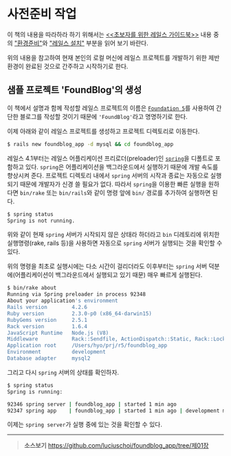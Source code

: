 # 사전준비 작업

이 책의 내용을 따라하라 하기 위해서는 [<<초보자를 위한 레일스 가이드북>>](https://www.gitbook.io/book/rorlab/railsguidebook) 내용 중의 ["환경준비"](http://rorlab.gitbooks.io/railsguidebook/contents/environments.html)와 ["레일스 설치"](http://rorlab.gitbooks.io/railsguidebook/contents/rails/install.html) 부분을 읽어 보기 바란다.

위의 내용을 참고하여 현재 본인의 로컬 머신에 레일스 프로젝트를 개발하기 위한 제반 환경이 완료된 것으로 간주하고 시작하기로 한다.

## 샘플 프로젝트 'FoundBlog'의 생성

이 책에서 설명과 함께 작성할 레일스 프로젝트의 이름은 [`Foundation 5`](http://foundation.zurb.com)를 사용하여 간단한 블로그를 작성할 것이기 때문에 `'FoundBlog'`라고 명명하기로 한다.

이제 아래와 같이 레일스 프로젝트를 생성하고 프로젝트 디렉토리로 이동한다.

```bash
$ rails new foundblog_app -d mysql && cd foundblog_app
```

레일스 4.1부터는 레일스 어플리케이션 프리로더(preloader)인 [`spring`](https://github.com/rails/spring)을 디폴트로 포함하고 있다. `spring`은 어플리케이션을 백그라운드에서 실행하기 때문에 개발 속도를 향상시켜 준다. 프로젝트 디렉토리 내에서 `spring` 서버의 시작과 종료는 자동으로 실행되기 때문에 개발자가 신경 쓸 필요가 없다. 따라서 `spring`을 이용한 빠른 실행을 원하다면 `bin/rake` 또는 `bin/rails`와 같이 명령 앞에 `bin/` 경로를 추가하여 실행하면 된다.

```bash
$ spring status
Spring is not running.
```

위와 같이 현재 `spring` 서버가 시작되지 않은 상태라 하더라고 `bin` 디레토리에 위치한 실행명령(rake, rails 등)을 사용하면 자동으로 `spring` 서버가 실행되는 것을 확인할 수 있다.

위의 명령을 최초로 실행시에는 다소 시간이 걸리더라도 이후부터는 `spring` 서버 덕분에(어플리케이션이 백그라운드에서 실행되고 있기 때문) 매우 빠르게 실행된다.

```bash
$ bin/rake about
Running via Spring preloader in process 92348
About your application's environment
Rails version        4.2.6
Ruby version         2.3.0-p0 (x86_64-darwin15)
RubyGems version     2.5.1
Rack version         1.6.4
JavaScript Runtime   Node.js (V8)
Middleware           Rack::Sendfile, ActionDispatch::Static, Rack::Lock, #<ActiveSupport::Cache::Strategy::LocalCache::Middleware:0x007faf5a9ec0a8>, Rack::Runtime, Rack::MethodOverride, ActionDispatch::RequestId, Rails::Rack::Logger, ActionDispatch::ShowExceptions, WebConsole::Middleware, ActionDispatch::DebugExceptions, ActionDispatch::RemoteIp, ActionDispatch::Reloader, ActionDispatch::Callbacks, ActiveRecord::Migration::CheckPending, ActiveRecord::ConnectionAdapters::ConnectionManagement, ActiveRecord::QueryCache, ActionDispatch::Cookies, ActionDispatch::Session::CookieStore, ActionDispatch::Flash, ActionDispatch::ParamsParser, Rack::Head, Rack::ConditionalGet, Rack::ETag
Application root     /Users/hyo/prj/r5/foundblog_app
Environment          development
Database adapter     mysql2
```

그리고 다시 `spring` 서버의 상태를 확인하자.

```bash
$ spring status
Spring is running:

92346 spring server | foundblog_app | started 1 min ago
92347 spring app    | foundblog_app | started 1 min ago | development mode
```

이제는 `spring server`가 실행 중에 있는 것을 확인할 수 있다.

---

> **소스보기** https://github.com/luciuschoi/foundblog_app/tree/제01장

